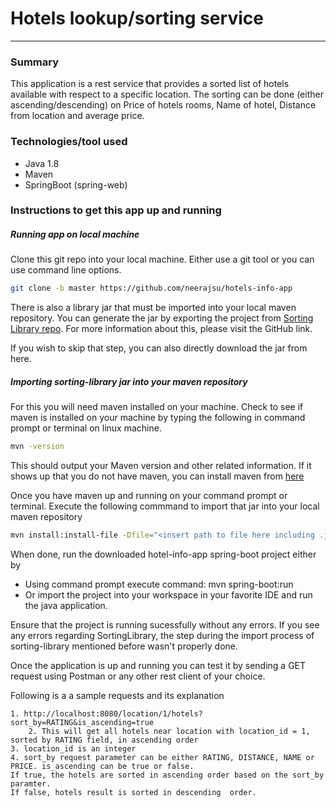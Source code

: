 
# Hotels lookup/sorting service
----

### Summary
This application is a rest service that provides a sorted list of hotels available with respect to a specific location. The sorting can be done (either ascending/descending) on Price of hotels rooms, Name of hotel, Distance from location and average price. 
### Technologies/tool used
- Java 1.8
- Maven
- SpringBoot (spring-web)

### Instructions to get this app up and running
##### Running app on local machine
Clone this git repo into your local machine. Either use a git tool or you can use command line options.

```sh
git clone -b master https://github.com/neerajsu/hotels-info-app
```

There is also a library jar that must be imported into your local maven repository. You can generate the jar by exporting the project from [Sorting Library repo](https://github.com/neerajsu/SortingLibrary). For more information about this, please visit the GitHub link.

If you wish to skip that step, you can also directly download the jar from here.

##### Importing sorting-library jar into your maven repository

For this you will need maven installed on your machine. Check to see if maven is installed on your machine by typing the following in command prompt or terminal on linux machine.

```sh
mvn -version
```

This should output your Maven version and other related information. If it shows up that you do not have maven, you can install maven from [here](https://maven.apache.org/download.cgi)

Once you have maven up and running on your command prompt or terminal. Execute the following commmand to import that jar into your local maven repository

```sh
mvn install:install-file -Dfile="<insert path to file here including .jar extension>" -DgroupId="com.expedia.assessment" -DartifactId="sorting-library" -Dversion="1.0.0" -Dpackaging="jar"
```

When done, run the downloaded hotel-info-app spring-boot project either by

- Using command prompt execute command:  mvn spring-boot:run
- Or import the project into your workspace in your favorite IDE and run the java application. 

 
Ensure that the project is running sucessfully without any errors. If you see any errors regarding SortingLibrary, the step during the import process of sorting-library mentioned before wasn't properly done. 

Once the application is up and running you can test it by sending a GET request using Postman or any other rest client of your choice.

Following is a a sample requests and its explanation

	1. http://localhost:8080/location/1/hotels?sort_by=RATING&is_ascending=true 
    	2. This will get all hotels near location with location_id = 1, sorted by RATING field, in ascending order
	3. location_id is an integer
	4. sort_by request parameter can be either RATING, DISTANCE, NAME or PRICE. is_ascending can be true or false.
	If true, the hotels are sorted in ascending order based on the sort_by paramter.
	If false, hotels result is sorted in descending  order.
